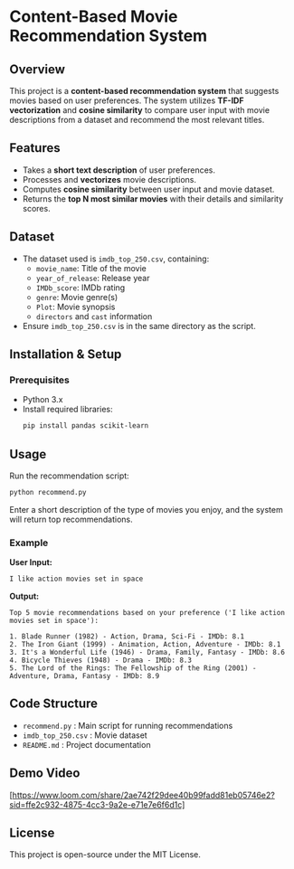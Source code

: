 # Content-Based Movie Recommendation System

## Overview
This project is a **content-based recommendation system** that suggests movies based on user preferences. The system utilizes **TF-IDF vectorization** and **cosine similarity** to compare user input with movie descriptions from a dataset and recommend the most relevant titles.

## Features
- Takes a **short text description** of user preferences.
- Processes and **vectorizes** movie descriptions.
- Computes **cosine similarity** between user input and movie dataset.
- Returns the **top N most similar movies** with their details and similarity scores.

## Dataset
- The dataset used is `imdb_top_250.csv`, containing:
  - `movie_name`: Title of the movie
  - `year_of_release`: Release year
  - `IMDb_score`: IMDb rating
  - `genre`: Movie genre(s)
  - `Plot`: Movie synopsis
  - `directors` and `cast` information
- Ensure `imdb_top_250.csv` is in the same directory as the script.

## Installation & Setup
### Prerequisites
- Python 3.x
- Install required libraries:
  ```bash
  pip install pandas scikit-learn
  ```

## Usage
Run the recommendation script:
```bash
python recommend.py
```
Enter a short description of the type of movies you enjoy, and the system will return top recommendations.

### Example
**User Input:**
```bash
I like action movies set in space
```
**Output:**
```
Top 5 movie recommendations based on your preference ('I like action movies set in space'):

1. Blade Runner (1982) - Action, Drama, Sci-Fi - IMDb: 8.1
2. The Iron Giant (1999) - Animation, Action, Adventure - IMDb: 8.1
3. It's a Wonderful Life (1946) - Drama, Family, Fantasy - IMDb: 8.6
4. Bicycle Thieves (1948) - Drama - IMDb: 8.3
5. The Lord of the Rings: The Fellowship of the Ring (2001) - Adventure, Drama, Fantasy - IMDb: 8.9
```

## Code Structure
- `recommend.py` : Main script for running recommendations
- `imdb_top_250.csv` : Movie dataset
- `README.md` : Project documentation

## Demo Video
[https://www.loom.com/share/2ae742f29dee40b99fadd81eb05746e2?sid=ffe2c932-4875-4cc3-9a2e-e71e7e6f6d1c]

## License
This project is open-source under the MIT License.

